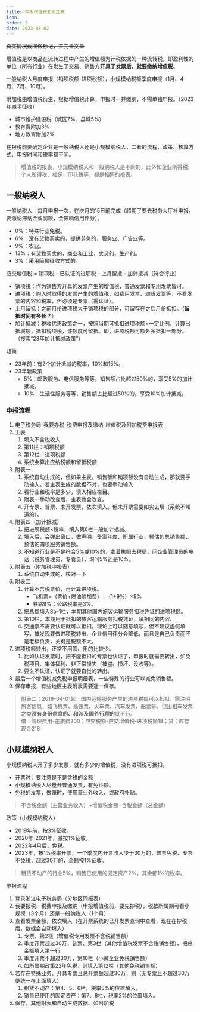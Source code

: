 ```yaml
---
title: 申报增值税和附加税
icon: 
order: 2
date: 2023-08-02
---
```


~~真实情况截图做标记，来完善文章~~

增值税是以商品在流转过程中产生的增值额为计税依据的一种流转税，即盈利性的单位（所有行业）在发生了交易、销售方**开具了发票后，就要缴纳增值税**。

一般纳税人月度申报（销项税额-进项税额），小规模纳税额季度申报（1月、4月、7月、10月）。

附加税由增值税衍生，根据增值税计算，申报时一并缴纳，不需单独申报。（2023年减半征收）

- 城市维护建设税（城区7%、县城5%）
- 教育费附加3%
- 地方教育附加2%

在报税前要确定企业是一般纳税人还是小规模纳税人，二者的流程、政策、核算方式、申报时间和税率都不同。

> 增值税的报表，小规模纳税人和一般纳税人是不同的，此外如企业所得税、个人所得税、社保、印花税等，都是相同的报表。

## 一般纳税人

一般纳税人：每月申报一次，在次月的15日前完成（超期了要去税务大厅补申报，要缴纳滞纳金或罚款，会影响信用评分）。

- 0%：特殊行业免税。
- 6%：没有货物买卖的，提供劳务的，服务业、广告业等。
- 9%：农业。
- 13%：有货物买卖的，商业和工业，卖货的、生产的。
- 3%：采用简易征收方式的。

应交增值税 = 销项税 - 已认证的进项税 - 上月留抵 - 加计抵减（符合行业）

- 销项税：作为销售方开具的发票产生的增值税，普通发票和专用发票皆可。
- 进项税：购入时取得的发票产生的增值税，如费用发票、进货发票等，不看发票的内容和税率，但必须是专票（需认证）。
- 上月留抵：之前月份进项税大于销项税的部分，可留存在之后月份抵扣。（**留抵时间有多长？**）
- 加计抵减：税收优惠政策之一，按照当期可抵扣进项税额×一定比例，计算出抵减额，抵扣销项税，该额度可留抵。即，进项税额可额外多抵扣一部分。（搜索“23年加计抵减政策”）

政策

- 23年前：有2个加计抵减的税率，10%和15%。
- 23年新政策
    - 5%：邮政服务、电信服务等等，销售额占比超过50%的，享受5%的加计抵减。
    - 10%：生活性服务等等，销售额占比超过50%的，享受10%加计抵减。

### 申报流程

1. 电子税务局-我要办税-税费申报及缴纳-增值税及附加税费申报表
2. 主表
    1. 填入不含税收入
    2. 第11栏：销项税额
    3. 第12栏：进项税额
    4. 系统会算出应纳税额和留抵税额
3. 附表一
    1. 系统自动生成的，但如果主表，销售额和销项额没有自动生成，那就要手动输入。若主表生成的数据不对，也要手动输入
    2. 看行业和税率是多少，填入相应栏目。
    3. 附表一手动改变后，主表也会改变。
    4. 开专票、普票、未开发票，依次填入。但未开票需要如实去填（系统不知道的）。
4. 附表四（加计抵减）
    1. 把进项税额×税率，填入第6栏一般加计抵减。
    2. 填入后，会弹出窗口，做声明，备案年度、所属行业、预估的总销售额、预估的四项服务销售额。
    3. 不知道行业是不是符合5%或10%的，拿着执照去税局，问企业管理员的电话（税务管理员、专管员），询问5%还是10%。
5. 附表五（附加税申报表）
    1. 系统自动生成的，核对一下
6. 附表二
    1. 计算不含税票价，再计算进项税。
        - 飞机票=（票价+燃油附加费）÷（1+9%）×9%
        - 铁路9%；公路税率是3%。
    2. 把总额填入8b-1栏，本期其他国内旅客运输服务扣税凭证的进项税额。
    3. 第10栏，本期用于抵扣的旅客运输服务扣税凭证，填相同的内容.
    4. 交通票不需要认证就可以抵扣，理论上可以随意填写，但不建议虚假填写，被发现要做进项税转出、企业信用评分会降低，而且是自己负责而不是老板负责，关键是税额不大。
7. 进项税额转出，正常不用管、用的比较少。
    1. 比如认证发票时，把不能抵扣的专票也认证了，申报时就需要转出，如免税项目、集体福利、非正常损失（被盗、损坏、没收等）。
    2. 要么不认证，认证了就要自觉的转出。
8. 最后一个增值税减免税申报明细表，一些特殊的行业可以减免销售额。
9. 保存申报，有些地区主表附表需要逐一保存。

> 附表二：2019-04-01起，国内运输服务产生的进项税额可以抵扣，需注明旅客信息，如飞机票、高铁票、火车票、汽车发票、船票等，但出租车发票之类**没有身份信息的、和涉及国外行程的**就不行。  
借：管理费用-差旅费200；应交税额-应交增值税-进项税额18；贷：库存现金218

## 小规模纳税人

小规模纳税人开了多少发票，就有多少的增值税，没有进项税可抵扣。

- 开票时，要注意是不是含税的金额
- 小规模纳税人尽量开普通发票，有免征额。
- 免税的发票，做账时，使用营业外收入、或政府补贴。

> 不含税金额（主营业务收入）+增值税金额=含税金额（总金额）

政策（小规模纳税人）

- 2019年前，按3%征收。
- 2020年-2021年，减按1%征收。
- 2022年4月后，免税。
- 2023年，按1%税率开票，一个季度内开票收入少于30万的，普票免税、专票不免税，超过30万的，全额按1%征收。

> 租赁不动产的行业5%，销售已使用的固定资产2%，其余都1%的税率。

申报流程

1.  登录浙江电子税务局（分地区同报表）
2.  我要报税、税费申报及缴纳（申报增值税前，要先抄税），税款所属期可看小规模（3个月）还是一般纳税人（1个月）
3.  查看发票金额，依次填入（在开票系统的已开发票查询中查看，现在在抄税后，数据会自动填入）
    1. 专票、第2栏（增值税专用发票不含税销售额）
    2. 季度开票超过30万，普票、第3栏（其他增值税发票不含税销售额）、把总金额填入第一行
    3. 季度开票不超过30万，第10栏（小微企业免税销售额）
    4. 如所属期政策22年免税，则填入第12栏（其他免税销售额）
4.  若存在特殊业务、开具专票且总开票额超过30万，则（无专票且不超过30万便统一在上面填入）
    1. 租赁不动产：第4、5、6栏，税率5%的位置填入。
    2. 销售已使用的固定资产：第7、8栏，税率2%的位置填入。
5.  保存，其他附表和自动生成数据、如附加税

